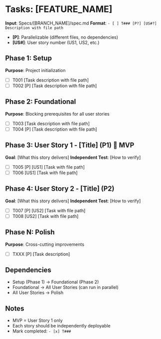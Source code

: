 # Tasks: [FEATURE_NAME]

**Input**: Specs/[BRANCH_NAME]/spec.md
**Format**: `- [ ] T### [P?] [US#?] Description with file path`
- **[P]**: Parallelizable (different files, no dependencies)
- **[US#]**: User story number (US1, US2, etc.)

## Phase 1: Setup

**Purpose**: Project initialization

- [ ] T001 [Task description with file path]
- [ ] T002 [P] [Task description with file path]

## Phase 2: Foundational

**Purpose**: Blocking prerequisites for all user stories

- [ ] T003 [Task description with file path]
- [ ] T004 [P] [Task description with file path]

## Phase 3: User Story 1 - [Title] (P1) 🎯 MVP

**Goal**: [What this story delivers]
**Independent Test**: [How to verify]

- [ ] T005 [P] [US1] [Task with file path]
- [ ] T006 [US1] [Task with file path]

## Phase 4: User Story 2 - [Title] (P2)

**Goal**: [What this story delivers]
**Independent Test**: [How to verify]

- [ ] T007 [P] [US2] [Task with file path]
- [ ] T008 [US2] [Task with file path]

## Phase N: Polish

**Purpose**: Cross-cutting improvements

- [ ] TXXX [P] [Task description]

## Dependencies

- Setup (Phase 1) → Foundational (Phase 2)
- Foundational → All User Stories (can run in parallel)
- All User Stories → Polish

## Notes

- MVP = User Story 1 only
- Each story should be independently deployable
- Mark completed: `- [x] T###`
